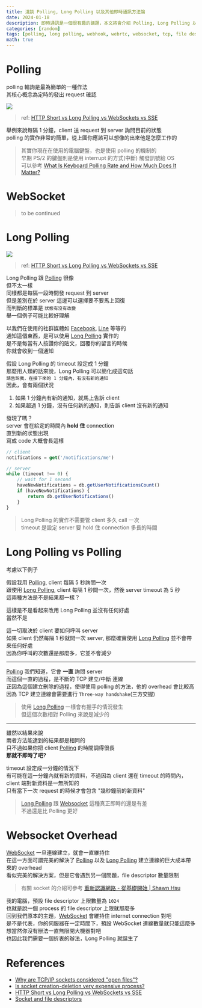 ```yaml
---
title: 淺談 Polling, Long Polling 以及其他即時通訊方法論
date: 2024-01-18
description: 即時通訊是一個很有趣的議題，本文將會介紹 Polling, Long Polling 以及 WebSocket 的各個特性，並且會分析他們的優缺點
categories: [random]
tags: [polling, long polling, webhook, webrtc, websocket, tcp, file descriptor, socket]
math: true
---
```


# Polling
polling 輪詢是最為簡單的一種作法\
其核心概念為定時的發出 request 確認

![](https://miro.medium.com/v2/resize:fit:828/format:webp/1*YiWBVCm1Ge7LklMsOcZi2g.png)
> ref: [HTTP Short vs Long Polling vs WebSockets vs SSE](https://medium.com/techieahead/http-short-vs-long-polling-vs-websockets-vs-sse-8d9e962b2ba8)

舉例來說每隔 1 分鐘，client 送 request 到 server 詢問目前的狀態\
polling 的實作非常的簡單，從上圖你應該可以想像的出來他是怎麼工作的

> 其實你現在在使用的電腦鍵盤，也是使用 polling 的機制的\
> 早期 PS/2 的鍵盤則是使用 interrupt 的方式(中斷) 觸發訊號給 OS\
> 可以參考 [What Is Keyboard Polling Rate and How Much Does It Matter?](https://www.makeuseof.com/what-is-keyboard-polling-rate-and-how-much-does-it-matter/)

# WebSocket
> to be continued

# Long Polling
![](https://miro.medium.com/v2/resize:fit:828/format:webp/1*JyLiDASqEXBs3ZjvldUrEQ.png)
> ref: [HTTP Short vs Long Polling vs WebSockets vs SSE](https://medium.com/techieahead/http-short-vs-long-polling-vs-websockets-vs-sse-8d9e962b2ba8)

Long Polling 跟 [Polling](#polling) 很像\
但不太一樣\
同樣都是每隔一段時間發 request 到 server\
但是差別在於 server 這邊可以選擇要不要馬上回復\
而判斷的標準是 `狀態有沒有改變`\
舉一個例子可能比較好理解

以我們在使用的社群媒體如 [Facebook](https://facebook.com), [Line](https://line.me/tw/) 等等的\
通知這個東西，是可以使用 [Long Polling](#long-polling) 實作的\
是不是每當有人按讚你的貼文，回覆你的留言的時候\
你就會收到一個通知

假設 Long Polling 的 timeout 設定成 1 分鐘\
那麼用人類的話來說，Long Polling 可以簡化成這句話\
`請告訴我，在接下來的 1 分鐘內，有沒有新的通知`\
因此，會有兩個狀況
1. 如果 1 分鐘內有新的通知，就馬上告訴 client
2. 如果超過 1 分鐘，沒有任何新的通知，則告訴 client 沒有新的通知

發現了嗎？\
server 會在給定的時間內 **hold 住** connection\
直到新的狀態出現\
寫成 code 大概會長這樣
```js
// client
notifications = get('/notifications/me')

// server
while (timeout !== 0) {
    // wait for 1 second
    haveNewNotifications = db.getUserNotificationsCount()
    if (haveNewNotifications) {
        return db.getUserNotifications()
    }
}
```

> Long Polling 的實作不需要管 client 多久 call 一次\
> timeout 是設定 server 要 hold 住 connection 多長的時間

# Long Polling vs Polling
考慮以下例子

假設我用 [Polling](#polling), client 每隔 5 秒詢問一次\
跟使用 [Long Polling](#long-polling), client 每隔 1 秒問一次，然後 server timeout 為 5 秒\
這兩種方法是不是結果都一樣？

這樣是不是看起來改用 Long Polling 並沒有任何好處\
當然不是

這一切取決於 client 要如何呼叫 server\
如果 client 仍然每隔 1 秒就問一次 server, 那麼確實使用 [Long Polling](#long-polling) 並不會帶來任何好處\
因為你呼叫的次數還是那麼多，它並不會減少

<hr>

[Polling](#polling) 我們知道，它會 **一直** 詢問 server\
而這個一直的過程，是不斷的 TCP 建立/中斷 連線\
正因為這個建立刪除的過程，使得使用 polling 的方法，他的 overhead 會比較高\
因為 TCP 建立連線會需要進行 `Three-way handshake`(三方交握)

> 使用 [Long Polling](#long-polling) 一樣會有握手的情況發生\
> 但這個次數相對 Polling 來說是減少的

<hr>

雖然以結果來說\
兩者方法能達到的結果都是相同的\
只不過如果你把 client [Polling](#polling) 的時間調得很長\
**那就不即時了吧?**

timeout 設定成一分鐘的情況下\
有可能在這一分鐘內就有新的資料，不過因為 client 還在 timeout 的時間內，client 端對新資料是一無所知的\
只有當下一次 request 的時候才會包含 "幾秒鐘前的新資料"

> [Long Polling](#long-polling) 跟 [Websocket](#websocket) 這種真正即時的還是有差\
> 不過還是比 Polling 更好

# Websocket Overhead
[WebSocket](#websocket) 一旦連線建立，就會一直維持住\
在這一方面可謂完美的解決了 [Polling](#polling) 以及 [Long Polling](#long-polling) 建立連線的巨大成本帶來的 overhead\
看似完美的解決方案，但是它會遇到另一個問題，file descriptor 數量限制

> 有關 socket 的介紹可參考 [重新認識網路 - 從基礎開始 \| Shawn Hsu](../../network/networking-basics#socket)

我的電腦，預設 file descriptor 上限數量為 `1024`\
也就是說一個 process 的 file descriptor 上限就那麼多\
回到我們原本的主題，[WebSocket](#websocket) 會維持住 internet connection 對吧\
是不是代表，你的伺服器在一定時間下，預設 WebSocket 連線數量就只能這麼多\
想當然你沒有辦法一直無限開大機器對吧\
也因此我們需要一個折衷的辦法，Long Polling 就誕生了

# References
+ [Why are TCP/IP sockets considered "open files"?](https://unix.stackexchange.com/questions/157351/why-are-tcp-ip-sockets-considered-open-files)
+ [Is socket creation-deletion very expensive process?](https://stackoverflow.com/questions/14051984/is-socket-creation-deletion-very-expensive-process)
+ [HTTP Short vs Long Polling vs WebSockets vs SSE](https://medium.com/techieahead/http-short-vs-long-polling-vs-websockets-vs-sse-8d9e962b2ba8)
+ [Socket and file descriptors](https://stackoverflow.com/questions/13378035/socket-and-file-descriptors)
